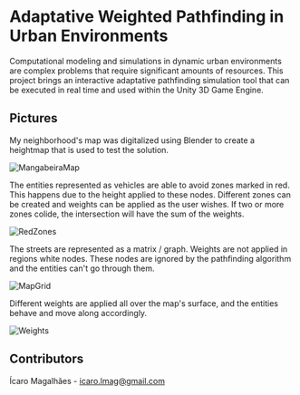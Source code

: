 # Adaptative Weighted Pathfinding in Urban Environments

Computational modeling and simulations in dynamic urban environments are complex problems that require significant amounts of resources.
This project brings an interactive adaptative pathfinding simulation tool that can be executed in real time and used within the Unity 3D Game Engine.

## Pictures
My neighborhood's map was digitalized using Blender to create a heightmap that is used to test the solution.

![MangabeiraMap](https://github.com/icaromagalhaes/realtime-weighted-pathfinding-unity3d/blob/master/Assets/Images/image03.png)

The entities represented as vehicles are able to avoid zones marked in red. This happens due to the height applied to these nodes. Different zones can be created and weights can be applied as the user wishes. If two or more zones colide, the intersection will have the sum of the weights.

![RedZones](https://github.com/icaromagalhaes/realtime-weighted-pathfinding-unity3d/blob/master/Assets/Images/image02.png)

The streets are represented as a matrix / graph. Weights are not applied in regions white nodes. These nodes are ignored by the pathfinding algorithm and the entities can't go through them.

![MapGrid](https://github.com/icaromagalhaes/realtime-weighted-pathfinding-unity3d/blob/master/Assets/Images/image01.png)

Different weights are applied all over the map's surface, and the entities behave and move along accordingly.

![Weights](https://github.com/icaromagalhaes/realtime-weighted-pathfinding-unity3d/blob/master/Assets/Images/image00.png)

## Contributors
Ícaro Magalhães - icaro.lmag@gmail.com
